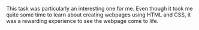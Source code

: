 This task was particularly an interesting one for me. Even though it took me quite some time to learn about creating webpages using HTML and CSS, it was a rewarding experience to see the webpage come to life.
